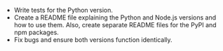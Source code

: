 - Write tests for the Python version.  
- Create a README file explaining the Python and Node.js versions and how to use them. Also, create separate README files for the PyPI and npm packages.
- Fix bugs and ensure both versions function identically.  